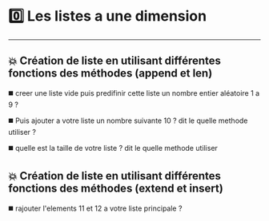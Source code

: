 
# 0️⃣ Les listes a une dimension 
-------------------------------

💥  Création de liste en utilisant différentes fonctions des méthodes (append et len)
-----------------------------------------------------------------------------------

◼️ creer une liste vide puis predifinir cette liste un nombre entier  aléatoire 1 a 9 ?

◼️ Puis ajouter a votre liste un nombre suivante 10 ? dit le quelle methode utiliser ? 

◼️ quelle est la taille de votre liste ? dit le quelle methode utiliser 


💥 Création de liste en utilisant différentes fonctions des méthodes (extend et insert)
----------------------------------------------------------------------------------------

◼️ rajouter l'elements 11 et 12 a votre liste principale ? 



